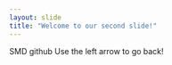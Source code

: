 ```yaml
---
layout: slide
title: "Welcome to our second slide!"
---
```

SMD github
Use the left arrow to go back!
